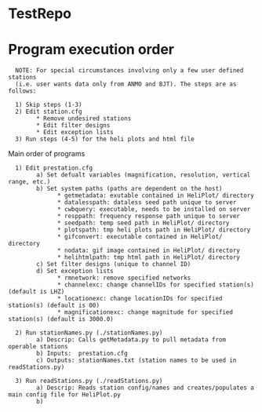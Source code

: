 TestRepo
========
Program execution order
===========================================================

      NOTE: For special circumstances involving only a few user defined stations 
      (i.e. user wants data only from ANMO and BJT). The steps are as follows:
      
      1) Skip steps (1-3)
      2) Edit station.cfg
            * Remove undesired stations
            * Edit filter designs
            * Edit exception lists
      3) Run steps (4-5) for the heli plots and html file

Main order of programs
      
      1) Edit prestation.cfg
            a) Set defualt variables (magnification, resolution, vertical range, etc.)
            b) Set system paths (paths are dependent on the host)
                  * getmetadata: exutable contained in HeliPlot/ directory
                  * datalesspath: dataless seed path unique to server
                  * cwbquery: executable, needs to be installed on server
                  * resppath: frequency response path unique to server
                  * seedpath: temp seed path in HeliPlot/ directory
                  * plotspath: tmp heli plots path in HeliPlot/ directory
                  * gifconvert: executable contained in HeliPlot/ directory
                  * nodata: gif image contained in HeliPlot/ directory
                  * helihtmlpath: tmp html path in HeliPlot/ directory
            c) Set filter designs (unique to channel ID)
            d) Set exception lists
                  * rmnetwork: remove specified networks
                  * channelexc: change channelIDs for specified station(s) (default is LHZ)
                  * locationexc: change locationIDs for specified station(s) (default is 00)
                  * magnificationexc: change magnitude for specified station(s) (default is 3000.0)
                  
      2) Run stationNames.py (./stationNames.py)
            a) Descrip: Calls getMetadata.py to pull metadata from operable stations
            b) Inputs:  prestation.cfg
            c) Outputs: stationNames.txt (station names to be used in readStations.py)
            
      3) Run readStations.py (./readStations.py)
            a) Descrip: Reads station config/names and creates/populates a main config file for HeliPlot.py
            b) 
                  
